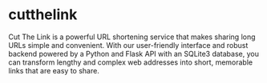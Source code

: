 # cutthelink
Cut The Link is a powerful URL shortening service that makes sharing long URLs simple and convenient. With our user-friendly interface and robust backend powered by a Python and Flask API with an SQLite3 database, you can transform lengthy and complex web addresses into short, memorable links that are easy to share.
